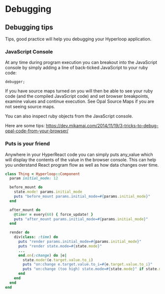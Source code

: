 # Debugging

## Debugging tips

Tips, good practice will help you debugging your Hyperloop application.

### JavaScript Console

At any time during program execution you can breakout into the JavaScript console by simply adding a line of back-ticked JavaScript to your ruby code:

`debugger;`

If you have source maps turned on you will then be able to see your ruby code (and the compiled JavaScript code) and set browser breakpoints, examine values and continue execution. See Opal Source Maps if you are not seeing source maps.

You can also inspect ruby objects from the JavaScript console.

Here are some tips: https://dev.mikamai.com/2014/11/19/3-tricks-to-debug-opal-code-from-your-browser/

### Puts is your friend

Anywhere in your HyperReact code you can simply puts any_value which will display the contents of the value in the browser console. This can help you understand React program flow as well as how data changes over time.

```ruby
class Thing < Hyperloop::Component
  param initial_mode: 12

  before_mount do
    state.mode! params.initial_mode
    puts "before_mount params.initial_mode=#{params.initial_mode}"
  end

  after_mount do
    @timer = every(60) { force_update! }
    puts "after_mount params.initial_mode=#{params.initial_mode}"
  end

  render do
    div(class: :time) do
      puts "render params.initial_mode=#{params.initial_mode}"
      puts "render state.mode=#{state.mode}"
      ...
      end.on(:change) do |e|
        state.mode!(e.target.value.to_i)
        puts "on:change e.target.value.to_i=#{e.target.value.to_i}"
        puts "on:change (too high) state.mode=#{state.mode}" if state.mode > 100
      end
    end
  end
end
```
